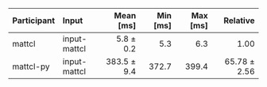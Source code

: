 | Participant | Input | Mean [ms] | Min [ms] | Max [ms] | Relative |
|:---|:---|---:|---:|---:|---:|
| mattcl | input-mattcl | 5.8 ± 0.2 | 5.3 | 6.3 | 1.00 |
| mattcl-py | input-mattcl | 383.5 ± 9.4 | 372.7 | 399.4 | 65.78 ± 2.56 |
